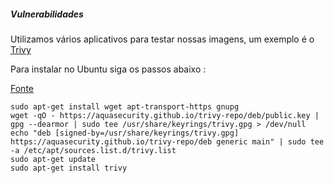 ##### Vulnerabilidades

Utilizamos vários aplicativos para testar nossas imagens, um exemplo é o [Trivy](https://trivy.dev/)

Para instalar no Ubuntu siga os passos abaixo :

[Fonte](https://aquasecurity.github.io/trivy/v0.56/getting-started/installation/)


```
sudo apt-get install wget apt-transport-https gnupg
wget -qO - https://aquasecurity.github.io/trivy-repo/deb/public.key | gpg --dearmor | sudo tee /usr/share/keyrings/trivy.gpg > /dev/null
echo "deb [signed-by=/usr/share/keyrings/trivy.gpg] https://aquasecurity.github.io/trivy-repo/deb generic main" | sudo tee -a /etc/apt/sources.list.d/trivy.list
sudo apt-get update
sudo apt-get install trivy
```
